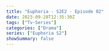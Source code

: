 ```yaml
---
title: "Euphoria - S2E2 - Episode 02"
date: 2023-09-28T12:35:30Z
tags: ["Tv-Series"]
categories: ["Drama"]
series: ["Euphoria S2"]
showSummary: false
---
```


  <mux-player stream-type="on-demand"
  src="https://kp3d-my.sharepoint.com/personal/ryoo_kp3d_onmicrosoft_com/_layouts/15/download.aspx?share=ERCR2y-5AGtMgj490DkoFT8BaTJ0alSyQPvRfbgHdmr4Ag" metadata-video-title="Euphoria - S2E2 - Episode 02" prefer-playback="mse" controls>
  </mux-player>
  
  
  <script src="https://cdn.jsdelivr.net/npm/@mux/mux-player"></script>
  
   <script id="TMz2a1vR5cYnnvZjP3dXdlSSoTHsvABAg5bv00mnHclU" type="application/ld+json">
 {
  "@context": "https://schema.org/",
  "@type": "VideoObject",
  "name": "Euphoria - S2E2 - Episode 02",
  "contentUrl": "https://stream.mux.com/TMz2a1vR5cYnnvZjP3dXdlSSoTHsvABAg5bv00mnHclU.m3u8",
  "thumbnailUrl": "https://www.themoviedb.org/t/p/original/dbFJUbalwWQPvUTnv9YAoRvdXuV.jpg?width=314&fit_mode=preserve&time=25",
  "uploadDate": "2023-09-28T12:35:30Z",
}

</script>

